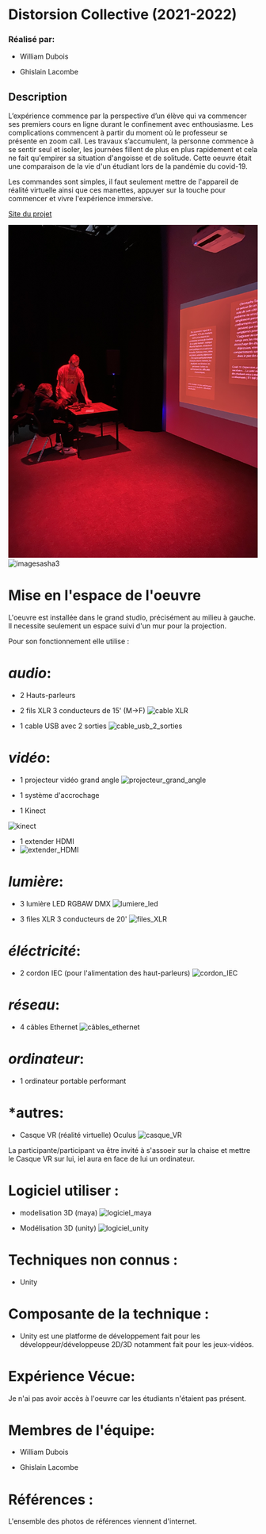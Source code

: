 # Distorsion Collective (2021-2022)
### Réalisé par:

* William Dubois

* Ghislain Lacombe


## Description

L’expérience commence par la perspective d’un élève qui va commencer ses premiers cours en ligne durant le confinement avec enthousiasme. Les complications commencent à partir du moment où le professeur se présente en zoom call. Les travaux s’accumulent, la personne commence à se sentir seul et isoler, les journées fillent de plus en plus rapidement et cela ne fait qu'empirer sa situation d'angoisse et de solitude. Cette oeuvre était une comparaison de la vie d'un étudiant lors de la pandémie du covid-19.

Les commandes sont simples, il faut seulement mettre de l'appareil de réalité virtuelle ainsi que ces manettes, appuyer sur la touche pour commencer et vivre l'expérience immersive.

[Site du projet](https://tim-montmorency.com/2022/projets/Distorsion-collective/docs/web/index.html)


![imagesasha1](https://github.com/SOStoke/Portfolio_Laniel_Kevin_02/blob/main/Distortion_Collective/media/distortion_ensemble_1.jpg)
![imagesasha3](https://user-images.githubusercontent.com/89647723/162037273-f240ebc6-ed62-4bef-b485-1d9184cd11ed.jpg)
# Mise en l'espace de l'oeuvre 

L'oeuvre est installée dans le grand studio, précisément au milieu à gauche. Il necessite seulement un espace suivi d'un mur pour la projection.

Pour son fonctionnement elle utilise :

# *audio*:

* 2 Hauts-parleurs

* 2 fils XLR 3 conducteurs de 15' (M->F)
![cable XLR](medias/oeuvre_6_cable_xlr_mf_3.jpeg)

* 1 cable USB avec 2 sorties 
![cable_usb_2_sorties](medias/oeuvre_6_cable_usb_2_sorties.jpg)

# *vidéo*:

* 1 projecteur vidéo grand angle 
![projecteur_grand_angle](medias/oeuvre_6_grand_angle.jpeg)

* 1 système d'accrochage 

* 1 Kinect 

![kinect](medias/oeuvre_6_kinect.webp)

* 1 extender HDMI
* ![extender_HDMI](medias/oeuvre_6_extender_hdmi.jpg)

# *lumière*:

* 3 lumière LED RGBAW DMX
![lumiere_led](medias/oeuvre_6_LED_RGBAW_DMX.jpeg)

* 3 files XLR 3 conducteurs de 20'
![files_XLR](medias/oeuvre_6_cable_usb_2_sorties.jpg)

# *éléctricité*: 

* 2 cordon IEC (pour l'alimentation des haut-parleurs)
![cordon_IEC](medias/oeuvre_6_cordon_IEC.jpeg)
# *réseau*: 

* 4 câbles Ethernet
![câbles_ethernet](medias/oeuvre_6_cable_ethernet.jpg)

# *ordinateur*: 

* 1 ordinateur portable performant 

# *autres: 

* Casque VR (réalité virtuelle)  Oculus 
![casque_VR](medias/oeuvre_6_casque_vr_oculus.jpeg)

La participante/participant va être invité à s'assoeir sur la chaise et mettre le Casque VR sur lui, iel aura en face de lui un ordinateur.

# Logiciel utiliser : 

* modelisation 3D (maya)
![logiciel_maya](medias/oeuvre_6_logiciel_maya.webp)


* Modélisation 3D (unity)
![logiciel_unity](medias/oeuvre_6_logiciel_unity.jpg)

# Techniques non connus :
* Unity

# Composante de la technique :
* Unity est une platforme de développement fait pour les développeur/développeuse 2D/3D notamment fait pour les jeux-vidéos.



# Expérience Vécue: 

Je n'ai pas avoir accès à l'oeuvre car les étudiants n'étaient pas présent.

# Membres de l'équipe: 

* William Dubois

* Ghislain Lacombe 



 # Références :
 
L'ensemble des photos de références viennent d'internet.

